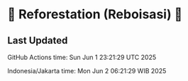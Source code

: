 
# 🌳 Reforestation (Reboisasi) 🌲

## Last Updated

GitHub Actions time: Sun Jun  1 23:21:29 UTC 2025

Indonesia/Jakarta time: Mon Jun  2 06:21:29 WIB 2025
